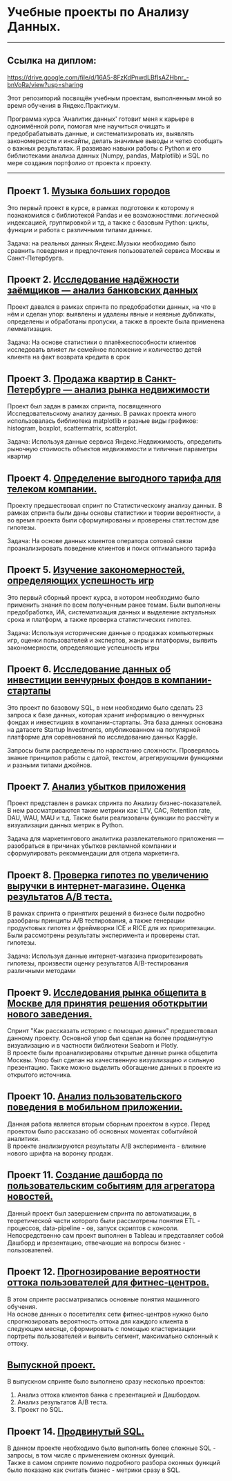 # Учебные проекты по Анализу Данных.
---

## Ссылка на диплом:
https://drive.google.com/file/d/16A5-8FzKdPnwdLBfIsAZHbnr_-bnVoRa/view?usp=sharing

Этот репозиторий посвящён учебным проектам, выполненным мной во время обучения в Яндекс.Практикум. 

Программа курса 'Аналитик данных' готовит меня к карьере в одноимённой роли, помогая мне научиться очищать и предобрабатывать данные, и систематизировать их, выявлять закономерности и инсайты, делать значимые выводы и четко сообщать о важных результатах. Я развиваю навыки работы с Python и его библиотеками анализа данных (Numpy, pandas, Matplotlib) и SQL по мере создания портфолио от проекта к проекту.
___


## Проект 1. [Музыка больших городов](https://github.com/89asonin/study_projects/tree/main/музыка%20больших%20городов)

Это первый проект в курсе, в рамках подготовки к которому я познакомился с библиотекой Pandas и ее возможностями: логической индексацией, группировкой и тд, а также с базовым Python: циклы, функции и работа с различными типами данных.

Задача: на реальных данных Яндекс.Музыки необходимо было сравнить поведения и предпочтения пользователей сервиса Москвы и Санкт-Петербурга.

## Проект 2. [Исследование надёжности заёмщиков — анализ банковских данных](https://github.com/89asonin/study_projects/tree/main/исследование%20надёжности%20заёмщиков%20-%20анализ%20банковских%20данных)

Проект давался в рамках спринта по предобработки данных, на что в нём и сделан упор: выявлены и удалены явные и неявные дубликаты, определены и обработаны пропуски, а также в проекте была применена лемматизация.

Задача: На основе статистики о платёжеспособности клиентов исследовать влияет ли семейное положение и количество детей клиента на факт возврата кредита в срок


## Проект 3. [Продажа квартир в Санкт-Петербурге — анализ рынка недвижимости](https://github.com/89asonin/study_projects/tree/main/Продажа%20квартир%20в%20Санкт-петербурге.%20Анализ%20рынка%20недвижимости)

Проект был задан в рамках спринта, посвященного Исследовательскому анализу данных. В рамках проекта много использовалась библиотека matplotlib и разные виды графиков: histogram, boxplot, scattermatrix, scatterplot.

Задача: Используя данные сервиса Яндекс.Недвижимость, определить рыночную стоимость объектов недвижимости и типичные параметры квартир


## Проект 4. [Определение выгодного тарифа для телеком компании.](https://github.com/89asonin/study_projects/tree/main/Определение%20выгодного%20тарифа%20для%20телеком%20компании)

Проекту предшествовал спринт по Статистическому анализу данных. В рамках спринта были даны основы статистики и теории вероятности, а во время проекта были сформулированы и проверены стат.тестом две гипотезы.

Задача: На основе данных клиентов оператора сотовой связи проанализировать поведение клиентов и поиск оптимального тарифа



## Проект 5. [Изучение закономерностей, определяющих успешность игр](https://github.com/89asonin/study_projects/tree/main/изучение_закономерностей_определяющих_успешность_игр)

Это первый сборный проект курса, в котором необходимо было применить знания по всем полученным ранее темам. Были выполнены предобработка, ИА, систематизация данных и выделение актуальных срока и платформ, а также проверка статистических гипотез.

Задача: Используя исторические данные о продажах компьютерных игр, оценки пользователей и экспертов, жанры и платформы, выявить закономерности, определяющие успешность игры


## Проект 6. [Исследование данных об инвестиции венчурных фондов в компании-стартапы](https://github.com/89asonin/study_projects/tree/main/проект_по_базовому_SQL)

Это проект по базовому SQL, в нем необходимо было сделать 23 запроса к базе данных, которая хранит информацию о венчурных фондах и инвестициях в компании-стартапы. Эта база данных основана на датасете Startup Investments, опубликованном на популярной платформе для соревнований по исследованию данных Kaggle.

Запросы были распределены по нарастанию сложности. Проверялось знание принципов работы с датой, текстом, агрегирующими функциями и разными типами джойнов.


## Проект 7. [Анализ убытков приложения ](https://github.com/89asonin/study_projects/tree/main/Анализ%20убытков%20приложения)

Проект представлен в рамках спринта по Анализу бизнес-показателей. В нем рассматриваются такие  метрики как: LTV, CAC, Retention rate, DAU, WAU, MAU и т.д. Также были реализованы функции по рассчёту и визуализации данных метрик в Python.


Задача для маркетингового аналитика развлекательного приложения — разобраться в причинах убытков рекламной компании и сформулировать рекоммендации для отдела маркетинга.

## Проект 8. [Проверка гипотез по увеличению выручки в интернет-магазине. Оценка результатов А/B теста.](https://github.com/89asonin/study_projects/tree/main/Проверка%20гипотез%20по%20увеличению%20выручки%20в%20интернет-магазине.%20Оценка%20результатов%20AB%20теста)

В рамках спринта о принятиях решений в бизнесе были подробно разобраны принципы A/B тестирования, а также генерации продуктовых гипотез и фреймворки ICE и RICE для их приоритезации. Были рассмотрены результаты эксперимента и проверены стат. гипотезы.

Задача: Используя данные интернет-магазина приоритезировать гипотезы, произвести оценку результатов A/B-тестирования различными методами

## Проект 9. [Исследования рынка общепита в Москве для принятия решения оботкрытии нового заведения.](https://github.com/89asonin/study_projects/tree/main/Исследования%20рынка%20общепита%20в%20Москве%20для%20принятия%20решения%20об)

Спринт "Как рассказать историю с помощью данных" предшествовал данному проекту. Основной упор был сделан на более продвинутую визуализацию и в частности библиотеки Seaborn и Plotly.  
В проекте были проанализированы открытые данные рынка общепита Москвы. Упор был сделан на качественную визуализацию и сильную презентацию. Также можно выделить обогащение данных в проекте из открытого источника.

## Проект 10. [Анализ пользовательского поведения в мобильном приложении.](https://github.com/89asonin/study_projects/tree/main/Анализ%20пользовательского%20поведения%20в%20мобильном%20приложении)

Данная работа является вторым сборным проектом в курсе. Перед проектом было рассказано об основных моментах событийной аналитики.   
В проекте анализируются результаты А/B эксперимента - влияние нового шрифта на воронку продаж. 

## Проект 11. [Создание дашборда по пользовательским событиям для агрегатора новостей.](https://github.com/89asonin/study_projects/tree/main/Дашборд)
 
Данный проект был завершением спринта по автоматизации, в теоретической части которого были рассмотрены понятия ETL - процессов, data-pipeline - ов, запуск скриптов с консоли.   
Непосредственно сам проект выполнен в Tableau и представляет собой Дашборд и презентацию, отвечающие на вопросы бизнес - пользователей.

## Проект 12. [Прогнозирование вероятности оттока пользователей для фитнес-центров.](https://github.com/89asonin/study_projects/tree/main/Прогнозирование%20вероятности%20оттока%20пользователей%20для%20фитнес-центров) 

В этом спринте рассматривались основные понятия машинного обучения.  
На основе данных о посетителях сети фитнес-центров нужно было спрогнозировать вероятность оттока для каждого клиента в следующем месяце, сформировать с помощью кластеризации портреты пользователей и выявить сегмент, максимально склонный к оттоку.

## [Выпускной проект.](https://github.com/89asonin/study_projects/tree/main/Выпускной%20проект)

В выпускном спринте было выполнено сразу несколько проектов:
1) Анализ оттока клиентов банка с презентацией и Дашбордом.  
2) Анализ результатов А/B теста.    
3) Проект по SQL.  

## Проект 14. [Продвинутый SQL.](https://github.com/89asonin/study_projects/tree/main/Проект%20по%20продвинутому%20SQL)

В данном проекте необходимо было выполнить более сложные SQL - запросы, в том числе с применением оконных функций.   
Также в самом спринте помимо подробного разбора оконных функций было показано как считать бизнес - метрики сразу в SQL.


```python

```
